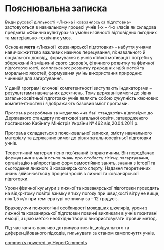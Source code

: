 <div id="hypercomments_widget" class="js-hypercomments-widget invisible"></div>

# Пояснювальна записка

Види рухової діяльності «Лижна і ковзанярська підготовка» застовуються в навчальному процесі учнів 1-х – 4-х класів як складова предмета «Фізична культура» за умови наявності відповідних погодних та матеріально-технічних умов.

Основна **мета** «Лижної і ковзанярської підготовки» –  набуття учнями навичок життєво важливих навичок пересування, пізнавального й соціального досвіду,  формування в учнів стійкої мотивації і потреби у збереженні й зміцненні свого здоров’я, фізичного розвитку та фізичної підготовленості, комплексного розвитку природних здібностей та моральних якостей; формування умінь використання природних чинників для загартування.

У даній програмі ключові компетентності виступають індикаторами – результатами навчальних досягнень. Тому державні вимоги до рівня загальноосвітньої підготовки учнів являють собою сукупність ключових компетентностей і відображають базовий зміст програми.

Програма розроблена за моделлю «на базі стандартів» відповідно до Державного стандарту початкової загальної освіти, затвердженого постановою Кабінету Міністрів України № 462 від 20.04.2011 р.

Програма складається з пояснювальної записки, змісту навчального матеріалу та державних вимог до рівня загальноосвітньої підготовки учнів.

Теоретичний матеріал тісно пов’язаний із практичним. Він передбачає формування в учнів основ знань про особисту гігієну, загартування, організацію найпростіших форм самостійних занять, знання з історії та сьогодення лижного й ковзанярського спорту. Надання теоретичних знань здійснюється у процесі уроків з лижної та ковзанярської підготовки.

Уроки фізичної культури з лижної та ковзанярської підготовки проводять на відкритому повітрі  взимку в тиху погоду при швидкості вітру не вище, ніж 1,5 м/с при температурі не нижчу за – 12 градусів.

Враховуючи психологічні особливості молодших школярів, уроки з лижної та ковзанярської підготовки повинні викликати в учнів позитивні емоції, з цією метою необхідно творчо використовувати ігровий метод.

Під час занять важливо дотримуватися індивідуального та диференційованого підходів, пильнувати за станом самопочуття учнів. 


<div class="js-hypercomments-container">
<a href="http://hypercomments.com" class="hc-link" title="comments widget">comments powered by HyperComments</a>
</div>